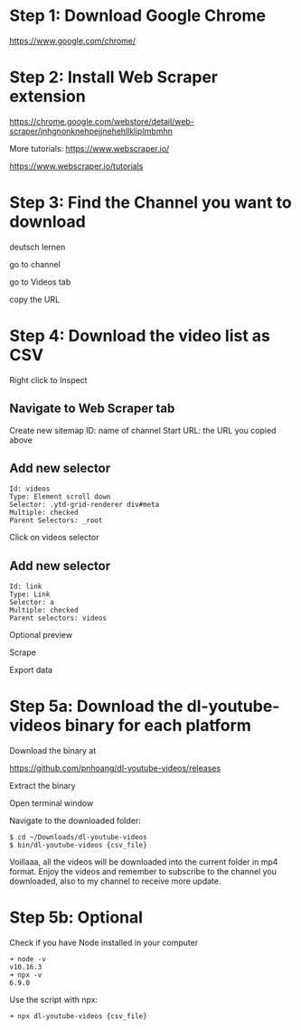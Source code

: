 # Step 1: Download Google Chrome

https://www.google.com/chrome/

# Step 2: Install Web Scraper extension

https://chrome.google.com/webstore/detail/web-scraper/jnhgnonknehpejjnehehllkliplmbmhn

More tutorials: https://www.webscraper.io/

https://www.webscraper.io/tutorials

# Step 3: Find the Channel you want to download

deutsch lernen

go to channel

go to Videos tab

copy the URL

# Step 4: Download the video list as CSV

Right click to Inspect

## Navigate to Web Scraper tab

Create new sitemap
ID: name of channel
Start URL: the URL you copied above

## Add new selector

    Id: videos
    Type: Element scroll down
    Selector: .ytd-grid-renderer div#meta
    Multiple: checked
    Parent Selectors: _root

Click on videos selector

## Add new selector

    Id: link
    Type: Link
    Selector: a
    Multiple: checked
    Parent selectors: videos

Optional preview

Scrape

Export data


# Step 5a: Download the dl-youtube-videos binary for each platform


Download the binary at 

https://github.com/pnhoang/dl-youtube-videos/releases

Extract the binary

Open terminal window

Navigate to the downloaded folder: 

    $ cd ~/Downloads/dl-youtube-videos
    $ bin/dl-youtube-videos {csv_file}

Voillaaa, all the videos will be downloaded into the current folder in mp4 format. Enjoy the videos and remember to subscribe to the channel you downloaded, also to my channel to receive more update.

# Step 5b: Optional

Check if you have Node installed in your computer

    ➜ node -v
    v10.16.3
    ➜ npx -v
    6.9.0

Use the script with npx:

    ➜ npx dl-youtube-videos {csv_file}
